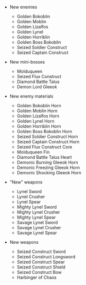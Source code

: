 - New enemies
  - Golden Bokoblin
  - Golden Moblin
  - Golden Lizalfos
  - Golden Lynel
  - Golden Horriblin
  - Golden Boss Bokoblin
  - Seized Soldier Construct
  - Seized Captain Construct

- New mini-bosses
  - Molduqueen
  - Seized Flux Construct
  - Diamond Battle Talus
  - Demon Lord Gleeok

- New enemy materials
  - Golden Bokoblin Horn
  - Golden Moblin Horn
  - Golden Lizalfos Horn
  - Golden Lynel Horn
  - Golden Horriblin Horn
  - Golden Boss Bokoblin Horn
  - Seized Soldier Construct Horn
  - Seized Captain Construct Horn
  - Seized Flux Construct Core
  - Molduqueen Fin
  - Diamond Battle Talus Heart
  - Demonic Burning Gleeok Horn
  - Demonic Freezing Gleeok Horn
  - Demonic Shocking Gleeok Horn

- "New" weapons
  - Lynel Sword
  - Lynel Crusher
  - Lynel Spear
  - Mighty Lynel Sword
  - Mighty Lynel Crusher
  - Mighty Lynel Spear
  - Savage Lynel Sword
  - Savage Lynel Crusher
  - Savage Lynel Spear

- New weapons
  - Seized Construct Sword
  - Seized Construct Longsword
  - Seized Construct Spear
  - Seized Construct Shield
  - Seized Construct Bow
  - Harbinger of Chaos